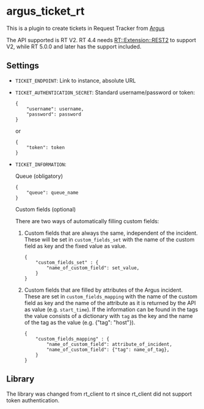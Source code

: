 # argus_ticket_rt

This is a plugin to create tickets in Request Tracker from [Argus](https://github.com/Uninett/argus-server)

The API supported is RT V2. RT 4.4 needs [RT::Extension::REST2](https://github.com/bestpractical/rt-extension-rest2)
to support V2, while RT 5.0.0 and later has the support included.

## Settings

* `TICKET_ENDPOINT`: Link to instance, absolute URL
* `TICKET_AUTHENTICATION_SECRET`: Standard username/password or token:

    ```
    {
        "username": username,
        "password": password
    }
    ```
    
    or

    ```
    {
        "token": token
    }
    ```

* `TICKET_INFORMATION`: 

    Queue (obligatory)

    ```
    {
        "queue": queue_name
    }
    ```

    Custom fields (optional)

    There are two ways of automatically filling custom fields:
    
    1. Custom fields that are always the same, independent of the incident. 
    These will be set in `custom_fields_set` with the name of the custom field as key and the fixed value as value.

  
        ```
        {
            "custom_fields_set" : {
                "name_of_custom_field": set_value,
            }
        }
        ```

    2. Custom fields that are filled by attributes of the Argus incident. These are set in `custom_fields_mapping` with the name of the custom field as key and the name of the attribute as it is returned by the API  as value (e.g. `start_time`). If the information can be found in the tags the value consists of a dictionary with `tag` as the key and the name of the tag as the value (e.g. {"tag": "host"}).

        ```
        {
            "custom_fields_mapping" : {
                "name_of_custom_field": attribute_of_incident,
                "name_of_custom_field": {"tag": name_of_tag},
            }
        }
        ```

## Library

The library was changed from rt_client to rt since rt_client did not support token authentication.